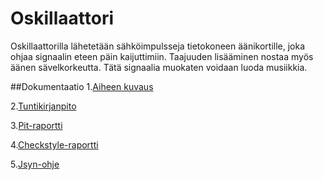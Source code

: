 # Oskillaattori
Oskillaattorilla lähetetään sähköimpulsseja tietokoneen äänikortille, joka ohjaa signaalin eteen päin kaijuttimiin.
Taajuuden lisääminen nostaa myös äänen sävelkorkeutta.
Tätä signaalia muokaten voidaan luoda musiikkia.

##Dokumentaatio
1.[Aiheen kuvaus](dokumentaatio/aiheenKuvausJaRakenne.md)

2.[Tuntikirjanpito](dokumentaatio/tuntikirjanpito.md)

3.[Pit-raportti](dokumentaatio/pit/201609222016/index.html)

4.[Checkstyle-raportti](dokumentaatio/site/checkstyle.html)

5.[Jsyn-ohje](dokumentaatio/jsynOhje.md)
